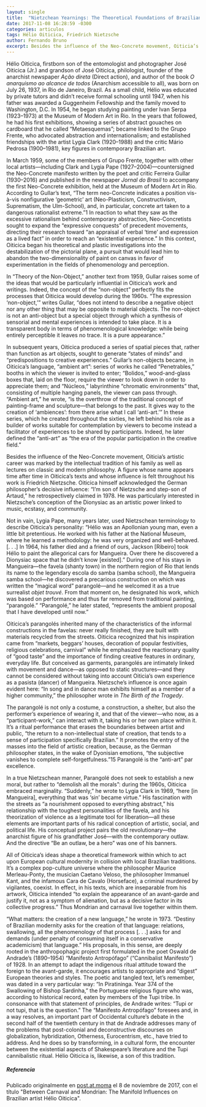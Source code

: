 ```yaml
---
layout: single
title:  "Nietzchean Yearnings: The Theoretical Foundations of Brazilian artist Hélio Oiticica"
date: 2017-11-08 16:28:59 -0300
categories: articulos
tags: Hélio Oiticica, Friedrich Nietzsche
author: Fernando Bruno
excerpt: Besides the influence of the Neo-Concrete movement, Oiticia’s artistic career was marked by the intellectual tradition of his family as well as lectures on classic and modern philosophy. A figure whose name appears time after time in Oiticica’s texts and whose influence is felt throughout his work is Friedrich Nietzsche. Oiticica himself acknowledged the German philosopher’s decisive influence. “I’m son of Nietzsche and step-son of Artaud,” he retrospectively claimed in 1978.
---
```


Hélio Oiticica, firstborn son of the entomologist and photographer José Oiticica (Jr.) and grandson of José Oiticica, philologist, founder of the anarchist newspaper _Ação direta_ (Direct action), and author of the book _O anarquismo ao alcance de todos_ (Anarchism accessible to all), was born on July 26, 1937, in Rio de Janeiro, Brazil. As a small child, Hélio was educated by private tutors and didn’t receive formal schooling until 1947, when his father was awarded a Guggenheim Fellowship and the family moved to Washington, D.C. In 1954, he began studying painting under Ivan Serpa (1923–1973) at the Museum of Modern Art in Rio. In the years that followed, he had his first exhibitions, showing a series of abstract gouaches on cardboard that he called “Metaesquemas”; became linked to the Grupo Frente, who advocated abstraction and internationalism; and established friendships with the artist Lygia Clark (1920–1988) and the critic Mário Pedrosa (1900–1981), key figures in contemporary Brazilian art.

In March 1959, some of the members of Grupo Frente, together with other local artists—including Clark and Lygia Pape (1927–2004)—countersigned the Neo-Concrete manifesto written by the poet and critic Ferreira Gullar (1930–2016) and published in the newspaper _Jornal do Brasil_ to accompany the first Neo-Concrete exhibition, held at the Museum of Modern Art in Rio. According to Gullar’s text, “The term neo-Concrete indicates a position vis-à-vis nonfigurative ‘geometric’ art (Neo-Plasticism, Constructivism, Suprematism, the Ulm-School), and, in particular, concrete art taken to a dangerous rationalist extreme.”1 In reaction to what they saw as the excessive rationalism behind contemporary abstraction, Neo-Concretists sought to expand the “expressive conquests” of precedent movements, directing their research toward “an appraisal of verbal ‘time’ and expression as a lived fact” in order to reach an “existential experience.” In this context, Oiticica began his theoretical and plastic investigations into the destabilization of the pictorial plane, a pursuit that would lead him to abandon the two-dimensionality of paint on canvas in favor of experimentation in the fields of phenomenology and perception.

In “Theory of the Non-Object,” another text from 1959, Gullar raises some of the ideas that would be particularly influential in Oiticica’s work and writings. Indeed, the concept of the “non-object” perfectly fits the processes that Oiticica would develop during the 1960s. “The expression ‘non-object,’” writes Gullar, “does not intend to describe a negative object nor any other thing that may be opposite to material objects. The non-object is not an anti-object but a special object through which a synthesis of sensorial and mental experiences is intended to take place. It is a transparent body in terms of phenomenological knowledge: while being entirely perceptible it leaves no trace. It is a pure appearance.”

In subsequent years, Oiticica produced a series of spatial pieces that, rather than function as art objects, sought to generate “states of minds” and “predispositions to creative experiences.” Gullar’s non-objects became, in Oiticica’s language, “ambient art”: series of works he called “Penetrables,” booths in which the viewer is invited to enter; “Bolidos,” wood-and-glass boxes that, laid on the floor, require the viewer to look down in order to appreciate them; and “Núcleos,” labyrinthine “chromatic environments” that, consisting of multiple hanging panels, the viewer can pass through. “Ambient art,” he wrote, “is the overthrow of the traditional concept of painting-frame and sculpture—that belongs to the past. It gives way to the creation of ‘ambiences’: from there arise what I call ‘anti-art.’” In these series, which he created throughout the sixties, he left behind his role as a builder of works suitable for contemplation by viewers to become instead a facilitator of experiences to be shared by participants. Indeed, he later defined the “anti-art” as “the era of the popular participation in the creative field.”

Besides the influence of the Neo-Concrete movement, Oiticia’s artistic career was marked by the intellectual tradition of his family as well as lectures on classic and modern philosophy. A figure whose name appears time after time in Oiticica’s texts and whose influence is felt throughout his work is Friedrich Nietzsche. Oiticica himself acknowledged the German philosopher’s decisive influence: “I’m son of Nietzsche and step-son of Artaud,” he retrospectively claimed in 1978. He was particularly interested in Nietzsche’s conception of the Dionysiac as an artistic power linked to music, ecstasy, and community.

Not in vain, Lygia Pape, many years later, used Nietzschean terminology to describe Oiticica’s personality: “Hélio was an Apollonian young man, even a little bit pretentious. He worked with his father at the National Museum, where he learned a methodology: he was very organized and well-behaved. [. . .] In 1964, his father died and a friend of ours, Jackson [Ribeiro] took Hélio to paint the allegorical cars for Mangueira. Over there he discovered a Dionysiac space that he didn’t know [existed].” During one of his stays in Mangueira—the favela (shanty town) in the northern region of Rio that lends its name to the legendary escola do samba (samba school), the Mangueira samba school—he discovered a precarious construction on which was written the “magical word” parangolé—and he welcomed it as a true surrealist _objet trouvé_. From that moment on, he designated his work, which was based on performance and thus far removed from traditional painting, “parangolé.” “Parangolé,” he later stated, “represents the ambient proposal that I have developed until now.”

Oiticica’s parangolés inherited many of the characteristics of the informal constructions in the favelas: never really finished, they are built with materials recycled from the streets. Oiticica recognized that his inspiration came from “markets, beggars’ houses, decoration of popular festivities, religious celebrations, carnival” while he emphasized the reactionary quality of “good taste” and the importance of finding creative features in ordinary, everyday life. But conceived as garments, parangolés are intimately linked with movement and dance—as opposed to static structures—and they cannot be considered without taking into account Oiticia’s own experience as a pasista (dancer) of Mangueira. Nietzsche’s influence is once again evident here: “In song and in dance man exhibits himself as a member of a higher community,” the philosopher wrote in _The Birth of the Tragedy_.

The parangolé is not only a costume, a construction, a shelter, but also the performer’s experience of wearing it, and that of the viewer—who now, as a “participant-work,” can interact with it, taking his or her own place within it. It’s a ritual performance that erases the boundaries between artist and public, “the return to a non-intellectual state of creation, that tends to a sense of participation specifically Brazilian.” It promotes the entry of the masses into the field of artistic creation, because, as the German philosopher states, in the wake of Dyonisian emotions, “the subjective vanishes to complete self-forgetfulness.”15 Parangolé is the “anti-art” par excellence.

In a true Nietzschean manner, Parangolé does not seek to establish a new moral, but rather to “demolish all the morals”: during the 1960s, Oiticica embraced marginality. “Suddenly,” he wrote to Lygia Clark in 1969, “here [in Mangueira], everything that was ‘sin’ became virtue.” His fascination with the streets as “a nourishment opposed to everything abstract,” his relationship with the toughest personalities of the favela, and his theorization of violence as a legitimate tool for liberation—all these elements are important parts of his radical conception of artistic, social, and political life. His conceptual project pairs the old revolutionary—the anarchist figure of his grandfather José—with the contemporary outlaw. And the directive “Be an outlaw, be a hero” was one of his banners.

All of Oiticica’s ideas shape a theoretical framework within which to act upon European cultural modernity in collision with local Brazilian traditions. It’s a complex pop-culture universe where the philosopher Maurice Merleau-Ponty, the musician Caetano Veloso, the philosopher Immanuel Kant, and the infamous Cara de Cavalo (Horseface), a criminal murdered by vigilantes, coexist. In effect, in his texts, which are inseparable from his artwork, Oiticica intended “to explain the appearance of an avant-garde and justify it, not as a symptom of alienation, but as a decisive factor in its collective progress.” Thus Mondrian and carnaval live together within them.

“What matters: the creation of a new language,” he wrote in 1973. “Destiny of Brazilian modernity asks for the creation of that language: relations, swallowing, all the phenomenology of that process [. . .] asks for and demands (under penalty of consuming itself in a conservative academicism) that language.” His proposals, in this sense, are deeply rooted in the anthropophagic project first formulated in the poet Oswald de Andrade’s (1890–1954) “Manifesto Antropófago” (“Cannibalist Manifesto”) of 1928\. In an attempt to adapt the indigenous ritual attitude toward the foreign to the avant-garde, it encourages artists to appropriate and “digest” European theories and styles. The poetic and tangled text, let’s remember, was dated in a very particular way: “In Piratininga. Year 374 of the Swallowing of Bishop Sardinha,” the Portuguese religious figure who was, according to historical record, eaten by members of the Tupi tribe. In consonance with that statement of principles, de Andrade writes: “Tupi or not tupi, that is the question.” The “Manifesto Antropófago” foresees and, in a way resolves, an important part of Occidental culture’s debate in the second half of the twentieth century in that de Andrade addresses many of the problems that post-colonial and deconstructive discourses on globalization, hybridization, Otherness, Eurocentrism, etc., have tried to address. And he does so by transforming, in a cultural form, the encounter between the existential aspects of Shakespeare’s literature and the Tupi cannibalistic ritual. Hélio Oiticica is, likewise, a son of this tradition.

##### Referencia

Publicado originalmente en [post.at.moma](https://post.at.moma.org/content_items/1069-between-carnaval-and-mondrian-the-manifold-influences-on-brazilian-artist-helio-oiticica) el 8 de noviembre de 2017, con el título "Between Carnaval and Mondrian: The Manifold Influences on Brazilian artist Hélio Oiticica".
